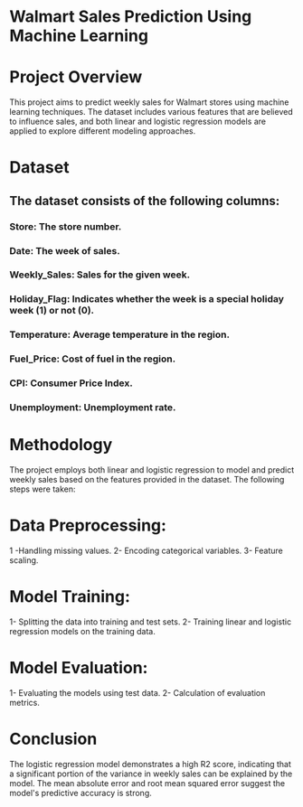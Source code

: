 # Walmart Sales Prediction Using Machine Learning

# Project Overview


This project aims to predict weekly sales for Walmart stores using machine learning techniques. The dataset includes various features that are believed to influence sales, and both linear and logistic regression models are applied to explore different modeling approaches.

# Dataset

## The dataset consists of the following columns:

### Store: The store number.
### Date: The week of sales.
### Weekly_Sales: Sales for the given week.
### Holiday_Flag: Indicates whether the week is a special holiday week (1) or not (0).
### Temperature: Average temperature in the region.
### Fuel_Price: Cost of fuel in the region.
### CPI: Consumer Price Index.
### Unemployment: Unemployment rate.

# Methodology

The project employs both linear and logistic regression to model and predict weekly sales based on the features provided in the dataset. The following steps were taken:

# Data Preprocessing:

1 -Handling missing values.
2- Encoding categorical variables.
3- Feature scaling.

# Model Training:

1- Splitting the data into training and test sets.
2- Training linear and logistic regression models on the training data.


# Model Evaluation:

1- Evaluating the models using test data.
2- Calculation of evaluation metrics.


# Conclusion

The logistic regression model demonstrates a high R2 score, indicating that a significant portion of the variance in weekly sales can be explained by the model. The mean absolute error and root mean squared error suggest the model's predictive accuracy is strong.
